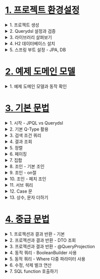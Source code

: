 # [1. 프로젝트 환경설정](./1.project-setting)

<details> <summary> 1. 프로젝트 생성 </summary>

</details>

<details> <summary> 2. Querydsl 설정과 검증 </summary>

### Querydsl 설정과 검증
- `build.gradle`에 주석을 참고해서 querydsl 설정 추가
```gradle
plugins {
 id 'org.springframework.boot' version ‘2.2.2.RELEASE'
 id 'io.spring.dependency-management' version '1.0.8.RELEASE'
 //querydsl 추가
 id "com.ewerk.gradle.plugins.querydsl" version "1.0.10"
 id 'java'
}
group = 'study'
version = '0.0.1-SNAPSHOT'
sourceCompatibility = '1.8'
configurations {
 compileOnly {
 extendsFrom annotationProcessor
 }
}
repositories {
 mavenCentral()
}
dependencies {
 implementation 'org.springframework.boot:spring-boot-starter-data-jpa'
 implementation 'org.springframework.boot:spring-boot-starter-web'
 //querydsl 추가
 implementation 'com.querydsl:querydsl-jpa'
 compileOnly 'org.projectlombok:lombok'
 runtimeOnly 'com.h2database:h2'
 annotationProcessor 'org.projectlombok:lombok'
 testImplementation('org.springframework.boot:spring-boot-starter-test') {
 exclude group: ‘org.junit.vintage’, module: ‘junit-vintage-engine'
 }
}
test {
 useJUnitPlatform()
}
//querydsl 추가 시작
def querydslDir = "$buildDir/generated/querydsl"
querydsl {
 jpa = true
 querydslSourcesDir = querydslDir
 }
 sourceSets {
  main.java.srcDir querydslDir
 }
 configurations {
  querydsl.extendsFrom compileClasspath
 }
 compileQuerydsl {
  options.annotationProcessorPath = configurations.querydsl
 }
 //querydsl 추가 끝
```

### Querydsl 환경설정 검증
**검증용 엔티티 생성**
```java
package study.querydsl.entity;
import lombok.Getter;
import lombok.Setter;
import javax.persistence.Entity;
import javax.persistence.GeneratedValue;
import javax.persistence.Id;
@Entity
@Getter @Setter
public class Hello {
 @Id @GeneratedValue
 private Long id;
}
```

#### 검증용 Q 타입 생성
**Gradle Intellij 사용법**
- Gradle -> Tasks -> build -> clean
- Gradle -> Tasks -> other -> compileQuerydsl

**Gradle 콘솔 사용법**
- ./gradlew clean compileQuerydsl

#### Q타입 생성 확인
- build -> generated -> querydsl
    - study.querydsl.entity.QHello.java 파일이 생성되어 있어야 함

> 참고: Q타입은 컴파일 시점에 자동 생성되므로 버전관리(GIT)에 포함하지 않는 것이 좋다. 앞서 설정에서
> 생성 위치를 gradle build 폴더 아래 생성되도록 했기 때문에 이 부분도 자연스럽게 해결된다.
> (대부분 gradle build 폴더를 git에 포함하지 않는다.)

**테스트 케이스로 실행 검증**
```java
package study.querydsl;
import com.querydsl.jpa.impl.JPAQueryFactory;
import org.assertj.core.api.Assertions;
import org.junit.jupiter.api.Test;
import org.springframework.beans.factory.annotation.Autowired;
import org.springframework.boot.test.context.SpringBootTest;
import org.springframework.test.annotation.Commit;
import org.springframework.transaction.annotation.Transactional;
import study.querydsl.entity.Hello;
import study.querydsl.entity.QHello;
import javax.persistence.EntityManager;
import java.util.List;
@SpringBootTest
@Transactional
class QuerydslApplicationTests {
@Autowired
EntityManager em;
@Test
void contextLoads() {
Hello hello = new Hello();
em.persist(hello);
JPAQueryFactory query = new JPAQueryFactory(em);
QHello qHello = QHello.hello; //Querydsl Q타입 동작 확인
Hello result = query
.selectFrom(qHello)
.fetchOne();
Assertions.assertThat(result).isEqualTo(hello);
//lombok 동작 확인 (hello.getId())
Assertions.assertThat(result.getId()).isEqualTo(hello.getId());
}
}
```
- Querydsl Q타입이 정상 동작하는가?
- lombok이 정상 동작 하는가?

> 참고: 스프링 부트에 아무런 설정도 하지 않으면 h2 DB를 메모리 모드로 JVM안에서 실행한다.

</details>

<details> <summary> 3. 라이브러리 살펴보기 </summary>

### 라이브러리 살펴보기
**gradle 의존관계 보기**
- `./gradlew dependencies --configuration compileClasspath`

**Querydsl 라이브러리 살펴보기**
- querydsl-apt: Querydsl 관련 코드 생성 기능 제공
- querydsl-jpa: querydsl 라이브러리

**스프링 부트 라이브러리 살펴보기**
- spring-boot-starter-web
    - spring-boot-starter-tomcat: 톰캣 (웹서버)
    - spring-webmvc: 스프링 웹 MVC
- spring-boot-starter-data-jpa
    - spring-boot-starter-aop
    - spring-boot-starter-jdbc
        - HikariCP 커넥션 풀 (부트 2.0 기본)
    - hibernate + JPA: 하이버네이트 + JPA
    - spring-data-jpa: 스프링 데이터 JPA
- spring-boot-starter(공통): 스프링 부트 + 스프링 코어 + 로깅
    - spring-boot
        - spring-core
    - spring-boot-starter-logging
        - logback, slf4j

**테스트 라이브러리**
- spring-boot-starter-test
    - junit: 테스트 프레임워크, 스프링 부트 2.2부터 junit5( jupiter ) 사용
        - 과거 버전은 vintage
    - mockito: 목 라이브러리
    - assertj: 테스트 코드를 좀 더 편하게 작성하게 도와주는 라이브러리
        - https://joel-costigliola.github.io/assertj/index.html
    - spring-test: 스프링 통합 테스트 지원

- 핵심 라이브러리
    - 스프링 MVC
    - JPA, 하이버네이트
    - 스프링 데이터 JPA
    - Queryds

- 기타 라이브러리
    - H2 데이터베이스 클라이언트
    - 커넥션 풀: 부트 기본은 HikariCP
    - 로깅 SLF4J & LogBack
    - 테스트

</details>

<details> <summary> 4. H2 데이터베이스 설치 </summary>

### H2 데이터베이스 설치
- 개발이나 테스트 용도로 가볍고 편리한 DB, 웹 화면 제공

- https://www.h2database.com/html/main.html
- 다운로드 및 설치
- h2 데이터베이스 버전은 스프링 부트 버전에 맞춘다.
- 권한 주기: `chmod 755 h2.sh`
- 데이터 베이스 파일 생성 방법
    - `jdbc:h2:~/querydsl` (최소 한번)
    - `~/querydsl.mv.db`파일 생성 확인
    - 이후 부터는 `jdbc:h2:tcp://localhost/~/querydsl` 이렇게 접속

> 참고: H2 데이터베이스의 MVCC 옵션은 H2 1.4.198 버전부터 제거 되었다. 이후 부터는 옵션 없이
> 사용하면 된다.

> 주의: 가급적 안정화 버전을 사용해라. 1.4.200 버전은 몇가지 오류가 있다.
> 현재 안정화 버전은 1.4.199(2019-03-13) 입니다.
> 다운로드 링크: https://www.h2database.com/html/download.html


</details>

<details> <summary> 5. 스프링 부트 설정 - JPA, DB </summary>

### 스프링 부트 설정 - JPA, DB

- `application.yml`
```yml
spring:
 datasource:
 url: jdbc:h2:tcp://localhost/~/querydsl
 username: sa
 password:
 driver-class-name: org.h2.Driver
 jpa:
 hibernate:
 ddl-auto: create
 properties:
 hibernate:
# show_sql: true
 format_sql: true
logging.level:
 org.hibernate.SQL: debug
# org.hibernate.type: trace
```
- spring.jpa.hibernate.ddl-auto:create
    - 이 옵션은 애플리케이션 실행 시점에 테이블을 drop 하고, 다시 생성한다.

> 참고: 모든 로그 출력은 가급적 로거를 통해 남겨야 한다.
> `show_sql`: 옵션은 `System.out`에 하이버네이트 실행 SQL을 남긴다.
> `org.hibernate.SQL`: 옵션은 logger를 통해 하이버네이트 실행 SQL을 남긴다.

### 쿼리 파라미터 로그 남기기
- 로그에 다음을 추가하기 `org.hibernate.type`: SQL 실행 파라미터를 로그로 남긴다.
- 외부 라이브러리 사용
    - https://github.com/gavlyukovskiy/spring-boot-data-source-decorator
- 스프링 부트를 사용하면 이 라이브러리만 추가하면 된다.
```
implementation 'com.github.gavlyukovskiy:p6spy-spring-boot-starter:1.5.8'
```

> 참고: 쿼리 파라미터를 로그로 남기는 외부 라이브러리는 시스템 자원을 사용하므로, 개발 단계에서는
> 편하게 사용해도 된다. 하지만 운영시스템에 적용하려면 꼭 성능테스트를 하고 사용하는 것이 좋다

</details>


# [2. 예제 도메인 모델](./2.example-domain-model)

<details> <summary> 1. 예제 도메인 모델과 동작 확인 </summary>

### 예제 도메인 모델
- 스프링 데이터 JPA와 동일한 예제 도메인 모델

### 예쩨 도메인 모델과 동작확인

**엔티티 클래스**
![image](https://user-images.githubusercontent.com/28394879/134102684-acc050af-2014-40ac-ba32-92502e61b8b8.png)

**ERD**
![image](https://user-images.githubusercontent.com/28394879/134102731-e9f9f990-0f73-4ffd-b31d-de8a37b97dd6.png)

**Member 엔티티**
```java
package study.querydsl.entity;
import lombok.*;
import javax.persistence.*;
@Entity
@Getter @Setter
@NoArgsConstructor(access = AccessLevel.PROTECTED)
@ToString(of = {"id", "username", "age"})
public class Member {
 @Id
 @GeneratedValue
 @Column(name = "member_id")
 private Long id;
 private String username;
 private int age;
 @ManyToOne(fetch = FetchType.LAZY)
 @JoinColumn(name = "team_id")
 private Team team;
 public Member(String username) {
 this(username, 0);
 }
 public Member(String username, int age) {
 this(username, age, null);
 }
 public Member(String username, int age, Team team) {
 this.username = username;
 this.age = age;
 if (team != null) {
 changeTeam(team);
 }
 }
 public void changeTeam(Team team) {
 this.team = team;
 team.getMembers().add(this);
 }
}
```
- 롬복 설명
    - @Setter: 실무에서 가급적 Setter는 사용하지 않기
    - @NoArgsConstructor AccessLevel.PROTECTED: 기본 생성자 막고 싶은데, JPA 스팩상 PROTECTED로 열어 두어야 함
    - @ToString: 가급적 내부 필드만(연관관계 없는 필드만)
- `changeTeam()`으로 양방향 연관관계 한번에 처리(연관관계 편의 메소드)

**Team 엔티티**
```java
package study.querydsl.entity;
import lombok.*;
import javax.persistence.*;
import java.util.ArrayList;
import java.util.List;
@Entity
@Getter @Setter
@NoArgsConstructor(access = AccessLevel.PROTECTED)
@ToString(of = {"id", "name"})
public class Team {
 @Id @GeneratedValue
 @Column(name = "team_id")
 private Long id;
 private String name;
 @OneToMany(mappedBy = "team")
 List<Member> members = new ArrayList<>();
 public Team(String name) {
 this.name = name;
 }
}
```
- Member와 Team은 양방향 연관관계, `Member.team`이 연관관계의 주인, `Team.members`는 연관관계의 주인이 아님,
따라서 `Member.team`이 데이터베이스 외래키 값을 변경, 반대편은 읽기만 가능

**데이터 확인 테스트**
```java
package study.querydsl.entity;
import org.junit.jupiter.api.Test;
import org.springframework.boot.test.context.SpringBootTest;
import org.springframework.test.annotation.Commit;
import org.springframework.transaction.annotation.Transactional;
import javax.persistence.EntityManager;
import javax.persistence.PersistenceContext;
import java.util.List;
@SpringBootTest
@Transactional
@Commit
public class MemberTest {
 @PersistenceContext
 EntityManager em;
 @Test

 public void testEntity() {
 Team teamA = new Team("teamA");
 Team teamB = new Team("teamB");
 em.persist(teamA);
 em.persist(teamB);
 Member member1 = new Member("member1", 10, teamA);
 Member member2 = new Member("member2", 20, teamA);
 Member member3 = new Member("member3", 30, teamB);
 Member member4 = new Member("member4", 40, teamB);
 em.persist(member1);
 em.persist(member2);
 em.persist(member3);
 em.persist(member4);
 //초기화
 em.flush();
 em.clear();
 //확인
  List<Member> members = em.createQuery("select m from Member m",
 Member.class)
  .getResultList();
  for (Member member : members) {
  System.out.println("member=" + member);
  System.out.println("-> member.team=" + member.getTeam());
  }
  }
 }
```
- 가급적 순수 JPA로 동작 확인 (뒤에서 변경)
- db 테이블 결과 확인
- 지연 로딩 동작 확인


</details>


# [3. 기본 문법](./3.basic-grammar)

<details> <summary> 1. 시작 - JPQL vs Querydsl </summary>

### 시작 - JPQL vs Querydsl
**테스트 기본 코드**
```java
package study.querydsl;
import com.querydsl.jpa.impl.JPAQueryFactory;
import org.assertj.core.api.Assertions;
import org.junit.jupiter.api.BeforeEach;
import org.junit.jupiter.api.Test;
import org.springframework.boot.test.context.SpringBootTest;
import org.springframework.transaction.annotation.Transactional;
import study.querydsl.entity.Member;
import study.querydsl.entity.QMember;
import study.querydsl.entity.Team;
import javax.persistence.EntityManager;
import javax.persistence.PersistenceContext;
import java.util.List;
import static org.assertj.core.api.Assertions.*;
import static study.querydsl.entity.QMember.*;
@SpringBootTest
@Transactional
public class QuerydslBasicTest {
 @PersistenceContext
 EntityManager em;
 @BeforeEach
 public void before() {
 Team teamA = new Team("teamA");
 Team teamB = new Team("teamB");
 em.persist(teamA);
 em.persist(teamB);
 Member member1 = new Member("member1", 10, teamA);
 Member member2 = new Member("member2", 20, teamA);
 Member member3 = new Member("member3", 30, teamB);
 Member member4 = new Member("member4", 40, teamB);
 em.persist(member1);
 em.persist(member2);
 em.persist(member3);
 em.persist(member4);
 }
}
```
- 지금부터는 이 예제로 실행

**Querydsl vs JPQL**
```java
@Test
public void startJPQL() {
 //member1을 찾아라.
 String qlString =
 "select m from Member m " +
 "where m.username = :username";
 Member findMember = em.createQuery(qlString, Member.class)
 .setParameter("username", "member1")
 .getSingleResult();
 assertThat(findMember.getUsername()).isEqualTo("member1");
}
@Test
public void startQuerydsl() {
 //member1을 찾아라.
 JPAQueryFactory queryFactory = new JPAQueryFactory(em);
 QMember m = new QMember("m");
 Member findMember = queryFactory
 .select(m)
 .from(m)
 .where(m.username.eq("member1"))//파라미터 바인딩 처리
 .fetchOne();
 assertThat(findMember.getUsername()).isEqualTo("member1");
}
```
- `EntityManager`로 `JPAQueryFactory`생성
- Querydsl은 JPQL 빌더
- JPQL: 문자(실행 시점 오류), Querydsl: 코드(컴파일 시점 오류)
- JPQL: 파라미터 바인딩 직접, Querydsl: 파라미터 바인딩 자동 처리

**JPAQueryFactory를 필드로**
```java
package study.querydsl;
import com.querydsl.jpa.impl.JPAQueryFactory;
import org.assertj.core.api.Assertions;
import org.junit.jupiter.api.BeforeEach;
import org.junit.jupiter.api.Test;
import org.springframework.boot.test.context.SpringBootTest;
import org.springframework.transaction.annotation.Transactional;
import study.querydsl.entity.Member;
import study.querydsl.entity.QMember;
import study.querydsl.entity.Team;
import javax.persistence.EntityManager;
import javax.persistence.PersistenceContext;
import java.util.List;
import static org.assertj.core.api.Assertions.*;
import static study.querydsl.entity.QMember.*;
@SpringBootTest
@Transactional
public class QuerydslBasicTest {
 @PersistenceContext
 EntityManager em;
 JPAQueryFactory queryFactory;
 @BeforeEach
 public void before() {
 queryFactory = new JPAQueryFactory(em);
 //…
 }
 @Test
 public void startQuerydsl2() {
 //member1을 찾아라.
 QMember m = new QMember("m");
 Member findMember = queryFactory
 .select(m)
  .from(m)
  .where(m.username.eq("member1"))
  .fetchOne();
  assertThat(findMember.getUsername()).isEqualTo("member1");
  }
 }
```
- JPAQueryFactory를 필드로 제공하면 동시성 문제는 어떻게 될까? 동시성 문제는 JPAQueryFactory를
생성할 때 제공하는 EntityManager(em)에 달려있다. 스프링 프레임워크는 여러 쓰레드에서 동시에 같은
EntityManager에 접근해도, 트랜잭션 마다 별도의 영속성 컨텍스트를 제공하기 때문에, 동시성 문제는
걱정하지 않아도 된다.

</details>

<details> <summary> 2. 기본 Q-Type 활용 </summary>

### 기본 Q-Type 활용
**Q클래스 인스턴스를 사용하는 2가지 방법**
```java
QMember qMember = new QMember("m"); //별칭 직접 지정
QMember qMember = QMember.member; //기본 인스턴스 사용
```

**기본 인스턴스를 static import와 함께 사용**
```java
import static study.querydsl.entity.QMember.*;
@Test
public void startQuerydsl3() {
 //member1을 찾아라.
 Member findMember = queryFactory
 .select(member)
 .from(member)
 .where(member.username.eq("member1"))
 .fetchOne();
 assertThat(findMember.getUsername()).isEqualTo("member1");
}
```
- 다음 설정을 추가하면 실행되는 JPQL을 볼 수 있다.
```xml
spring.jpa.properties.hibernate.use_sql_comments: true
```
> 참고: 같은 테이블을 조인해야 하는 경우가 아니면 기본 인스턴스를 사용하자



</details>

<details> <summary> 3. 검색 조건 쿼리 </summary>

### 검색 조건 쿼리
**기본 검색 쿼리**
```java
@Test
public void search() {
 Member findMember = queryFactory
 .selectFrom(member)
 .where(member.username.eq("member1")
 .and(member.age.eq(10)))
 .fetchOne();
 assertThat(findMember.getUsername()).isEqualTo("member1");
}
```
- 검색 조건은 `.and()`, `.or()`를 메서드 체인으로 연결할 수 있다.

> 참고: `select`, `from`을 `selectFrom`으로 합칠 수 있음

**JPQL이 제공하는 모든 검색 조건 제공**
```java
member.username.eq("member1") // username = 'member1'
member.username.ne("member1") //username != 'member1'
member.username.eq("member1").not() // username != 'member1'
member.username.isNotNull() //이름이 is not null
member.age.in(10, 20) // age in (10,20)
member.age.notIn(10, 20) // age not in (10, 20)
member.age.between(10,30) //between 10, 30
member.age.goe(30) // age >= 30
member.age.gt(30) // age > 30
member.age.loe(30) // age <= 30
member.age.lt(30) // age < 30
member.username.like("member%") //like 검색
member.username.contains("member") // like ‘%member%’ 검색
member.username.startsWith("member") //like ‘member%’ 검색
//...
```

**AND 조건을 파라미터로 처리**
```java
@Test
public void searchAndParam() {
 List<Member> result1 = queryFactory
 .selectFrom(member)
 .where(member.username.eq("member1"),
 member.age.eq(10))
 .fetch();
 assertThat(result1.size()).isEqualTo(1);
}
```
- `where()`에 파라미터로 검색조건을 추가하면 `AND` 조건이 추가됨
- 이 경우 `null`값은 무시 -> 메서드 추출을 활용해서 동적 쿼리를 깔끔하게 만들 수 있음 -> 뒤에서 설명

</details>

<details> <summary> 4. 결과 조회 </summary>

### 결과 조회
- `fetch()`: 리스트 조회, 데이터 없으면 빈 리스트 반환
- `fetchOne()`: 단 건 조회
    - 결과가 없으면: `null`
    - 결과가 둘 이상이면: `com.querydsl.core.NonUniqueResultException`
- `fetchFirst()`: `limit(1).fetchOne()`
- `fetchResults()`: 페이징 정보 포함, total count 쿼리 추가 실행
- `fetchCount()`: count 쿼리로 변경해서 count 수 조회
```java
//List
List<Member> fetch = queryFactory
 .selectFrom(member)
 .fetch();
//단 건
Member findMember1 = queryFactory
 .selectFrom(member)
 .fetchOne();
//처음 한 건 조회
Member findMember2 = queryFactory
 .selectFrom(member)
 .fetchFirst();
//페이징에서 사용
QueryResults<Member> results = queryFactory
 .selectFrom(member)
 .fetchResults();
//count 쿼리로 변경
long count = queryFactory
 .selectFrom(member)
 .fetchCount();
```



</details>

<details> <summary> 5. 정렬 </summary>

### 정렬
```java
/**
 * 회원 정렬 순서
 * 1. 회원 나이 내림차순(desc)
 * 2. 회원 이름 올림차순(asc)
 * 단 2에서 회원 이름이 없으면 마지막에 출력(nulls last)
 */
@Test
public void sort() {
 em.persist(new Member(null, 100));
 em.persist(new Member("member5", 100));
 em.persist(new Member("member6", 100));
 List<Member> result = queryFactory
 .selectFrom(member)
 .where(member.age.eq(100))
 .orderBy(member.age.desc(), member.username.asc().nullsLast())
 .fetch();
 Member member5 = result.get(0);
 Member member6 = result.get(1);
 Member memberNull = result.get(2);
 assertThat(member5.getUsername()).isEqualTo("member5");
 assertThat(member6.getUsername()).isEqualTo("member6");
 assertThat(memberNull.getUsername()).isNull();
}
```
- `desc()`, `asc()`: 일반 정렬
- `nullsLast()`, `nullsFirst()`: null 데이터 순서 부여


</details>

<details> <summary> 6. 페이징 </summary>

### 페이징

**조회 건수 제한**
```java
@Test
public void paging1() {
 List<Member> result = queryFactory
 .selectFrom(member)
 .orderBy(member.username.desc())
 .offset(1) //0부터 시작(zero index)
 .limit(2) //최대 2건 조회
 .fetch();
 assertThat(result.size()).isEqualTo(2);
}
```

**전체 조회 수가 필요하면?**
```java
@Test
public void paging2() {
 QueryResults<Member> queryResults = queryFactory
 .selectFrom(member)
 .orderBy(member.username.desc())
 .offset(1)
 .limit(2)
 .fetchResults();
 assertThat(queryResults.getTotal()).isEqualTo(4);
 assertThat(queryResults.getLimit()).isEqualTo(2);
 assertThat(queryResults.getOffset()).isEqualTo(1);
 assertThat(queryResults.getResults().size()).isEqualTo(2);
}
```

> 주의: count 쿼리가 실행되니 성능상 주의!

> 참고: 실무에서 페이징 쿼리를 작성할 때, 데이터를 조회하는 쿼리는 여러 테이블을 조인해야 하지만,
> count 쿼리는 조인이 필요 없는 경우도 있다. 그런데 이렇게 자동화된 count쿼리는 원본 쿼리와 같이 모두
> 조인을 해버리기 때문에 성능이 안나올 수 있다. count쿼리에 조인이 필요없는 성능 최적화가 필요하다면,
> count 전용 쿼리를 별도로 작성해야 한다.

</details>

<details> <summary> 7. 집합 </summary>

### 집합

**집합 함수**
```java
/**
 * JPQL
 * select
 * COUNT(m), //회원수
 * SUM(m.age), //나이 합
 * AVG(m.age), //평균 나이
 * MAX(m.age), //최대 나이
 * MIN(m.age) //최소 나이
 * from Member m
 */
@Test
public void aggregation() throws Exception {
 List<Tuple> result = queryFactory
 .select(member.count(),
 member.age.sum(),
 member.age.avg(),
 member.age.max(),
 member.age.min())
 .from(member)
 .fetch();
 Tuple tuple = result.get(0);
 assertThat(tuple.get(member.count())).isEqualTo(4);
 assertThat(tuple.get(member.age.sum())).isEqualTo(100);
 assertThat(tuple.get(member.age.avg())).isEqualTo(25);
 assertThat(tuple.get(member.age.max())).isEqualTo(40);
 assertThat(tuple.get(member.age.min())).isEqualTo(10);
}
```
- JPQL이 제공하는 모든 집합 함수를 제공한다.
- tuple은 프로젝션과 결과반환에서 설명한다.

**GroupBy 사용**
```java
/**
 * 팀의 이름과 각 팀의 평균 연령을 구해라.
 */
@Test
public void group() throws Exception {
 List<Tuple> result = queryFactory
 .select(team.name, member.age.avg())
 .from(member)
 .join(member.team, team)
 .groupBy(team.name)
 .fetch();
 Tuple teamA = result.get(0);
 Tuple teamB = result.get(1);
 assertThat(teamA.get(team.name)).isEqualTo("teamA");
 assertThat(teamA.get(member.age.avg())).isEqualTo(15);
 assertThat(teamB.get(team.name)).isEqualTo("teamB");
 assertThat(teamB.get(member.age.avg())).isEqualTo(35);
}
```

- `groupBy`, 그룹화된 결과를 제한하려면 `having`

**groupBy(), having() 예시
```java
.groupBy(item.price)
.having(item.price.gt(1000))
```



</details>

<details> <summary> 8. 조인 - 기본 조인 </summary>

### 조인 - 기본 조인
**기본 조인**
- 조인의 기본 문법은 첫 번째 파라미터에 조인 대상을 지정하고, 두 번째 파라미터에 별칭(alias)으로 사용할 Q 타입을 지정하면 된다.
```java
join(조인 대상, 별칭으로 사용할 Q타입)
```

```java
/**
 * 팀 A에 소속된 모든 회원
 */
@Test
public void join() throws Exception {
 QMember member = QMember.member;
 QTeam team = QTeam.team;
 List<Member> result = queryFactory
 .selectFrom(member)
 .join(member.team, team)
 .where(team.name.eq("teamA"))
 .fetch();
 assertThat(result)
 .extracting("username")
 .containsExactly("member1", "member2");
}
```

- `join()`, `innerJoin()`: 내부 조인(inner join)
- `leftJoin()`: left 외부 조인(left outer join)
- `rightJoin()`: right 외부 조인(right outer join)
- JPQL의 `on`과 성능 최적화를 위한 `fetch`조인 제공 -> 다음 on 절에서 설명

**세타 조인**
- 연관관계가 없는 필드로 조인
```java
/**
 * 세타 조인(연관관계가 없는 필드로 조인)
 * 회원의 이름이 팀 이름과 같은 회원 조회
 */
@Test
public void theta_join() throws Exception {
 em.persist(new Member("teamA"));
 em.persist(new Member("teamB"));
 List<Member> result = queryFactory
 .select(member)
 .from(member, team)
 .where(member.username.eq(team.name))
 .fetch();
 assertThat(result)
 .extracting("username")
 .containsExactly("teamA", "teamB");
}
```
- from 절에 여러 엔티티를 선택해서 세타 조인
- 외부 조인 불가능 -> 다음에 설명할 조인 on을 사용하면 외부 조인 가능

</details>

<details> <summary> 9. 조인 - on절 </summary>

### 조인 - on절
- ON절을 활용한 조인(JPA 2.1부터 지원)
    1. 조인 대상 필터링
    2. 연관관계 없는 엔티티 외부 조인

**1. 조인 대상 필터링**

- 예) 회원과 팀을 조인하면서, 팀 이름이 teamA인 팀만 조인, 회원은 모두 조회
```java
/**
 * 예) 회원과 팀을 조인하면서, 팀 이름이 teamA인 팀만 조인, 회원은 모두 조회
 * JPQL: SELECT m, t FROM Member m LEFT JOIN m.team t on t.name = 'teamA'
 * SQL: SELECT m.*, t.* FROM Member m LEFT JOIN Team t ON m.TEAM_ID=t.id and
t.name='teamA'
 */
@Test
public void join_on_filtering() throws Exception {
 List<Tuple> result = queryFactory
 .select(member, team)
 .from(member)
 .leftJoin(member.team, team).on(team.name.eq("teamA"))
 .fetch();
 for (Tuple tuple : result) {
 System.out.println("tuple = " + tuple);
 }
}
```

**결과**
```java
t=[Member(id=3, username=member1, age=10), Team(id=1, name=teamA)]
t=[Member(id=4, username=member2, age=20), Team(id=1, name=teamA)]
t=[Member(id=5, username=member3, age=30), null]
t=[Member(id=6, username=member4, age=40), null]
```

> 참고: on 절을 활용해 조인 대상을 필터링 할 때, 외부 조인이 아니라 내부조인(inner join)을 사용하면,
> where 절에서 필터링 하는 것과 기능이 동일하다. 따라서 on 절을 활용한 조인 대상 필터링을 사용 할 때,
> 내부조인 이면 익숙한 where 절로 해결하고, 정말 외부조인이 필요한 경우에만 이 기능을 사용하자.

**2. 연관관계 없는 엔티티 외부 조인**

- 예) 회원의 이름과 팀의 이름이 같은 대상 외부 조인
```java
/**
 * 2. 연관관계 없는 엔티티 외부 조인
 * 예) 회원의 이름과 팀의 이름이 같은 대상 외부 조인
 * JPQL: SELECT m, t FROM Member m LEFT JOIN Team t on m.username = t.name
 * SQL: SELECT m.*, t.* FROM Member m LEFT JOIN Team t ON m.username = t.name
 */
@Test
public void join_on_no_relation() throws Exception {
 em.persist(new Member("teamA"));
 em.persist(new Member("teamB"));
 List<Tuple> result = queryFactory
 .select(member, team)
 .from(member)
 .leftJoin(team).on(member.username.eq(team.name))
 .fetch();
 for (Tuple tuple : result) {
 System.out.println("t=" + tuple);
 }
}
```

- 하이버네이트 5.1부터 `on`을 사용해서 서로 관계가 없는 필드로 외부 조인하는 기능이 추가되었다. 물론 내부조인도 가능하다.
- 주의! 문법을 잘 봐야 한다. **leftJoin()** 부분에 일반 조인과 다르게 엔티티 하나만 들어간다.
    - 일반조인: `leftJoin(member.team, team)`
    - on조인: `from(member).leftJoin(team).on(xxx)`

**결과**
```java
t=[Member(id=3, username=member1, age=10), null]
t=[Member(id=4, username=member2, age=20), null]
t=[Member(id=5, username=member3, age=30), null]
t=[Member(id=6, username=member4, age=40), null]
t=[Member(id=7, username=teamA, age=0), Team(id=1, name=teamA)]
t=[Member(id=8, username=teamB, age=0), Team(id=2, name=teamB)]
```

</details>

<details> <summary> 10. 조인 - 페치 조인 </summary>

### 조인 - 페치 조인
- 페치 조인은 SQL에서 제공하는 기능은 아니다.
- SQL조인을 활용해서 연관된 엔티티를 SQL 한번에 조회하는 기능이다.
- 주로 성능 최적화에 사용하는 방법이다.

**페치 조인 미적용**
- 지연로딩으로 Member, Team SQL 쿼리 각각 실행
```java
@PersistenceUnit
EntityManagerFactory emf;
@Test
public void fetchJoinNo() throws Exception {
 em.flush();
 em.clear();
 Member findMember = queryFactory
 .selectFrom(member)
 .where(member.username.eq("member1"))
 .fetchOne();
 boolean loaded =
emf.getPersistenceUnitUtil().isLoaded(findMember.getTeam());
 assertThat(loaded).as("페치 조인 미적용").isFalse();
}
```

**페치 조인 적용**
- 즉시로딩으로 Member, Team SQL 쿼리 조인으로 한번에 조회
```java
@Test
public void fetchJoinUse() throws Exception {
 em.flush();
 em.clear();
 Member findMember = queryFactory
 .selectFrom(member)
 .join(member.team, team).fetchJoin()
 .where(member.username.eq("member1"))
 .fetchOne();
 boolean loaded =
emf.getPersistenceUnitUtil().isLoaded(findMember.getTeam());
 assertThat(loaded).as("페치 조인 적용").isTrue();
}
```

**사용방법**
- `join(), leftJoin()` 등 조인 기능 뒤에 `fetchJoin()`이라고 추가하면 된다.

> 참고: 페치 조인에 대한 자세한 내용은 JPA 기본편이나, 활용 2편을 참고하자.


</details>

<details> <summary> 11. 서브 쿼리 </summary>

### 서브 쿼리
- `com.querydsl.jpa.JPAException` 사용

**서브 쿼리 eq 사용**

```java
/**
 * 나이가 가장 많은 회원 조회
 */
@Test
public void subQuery() throws Exception {
 QMember memberSub = new QMember("memberSub");
 List<Member> result = queryFactory
 .selectFrom(member)
 .where(member.age.eq(
 JPAExpressions
 .select(memberSub.age.max())
 .from(memberSub)
 ))
 .fetch();
 assertThat(result).extracting("age")
 .containsExactly(40);
}
```

**서브 쿼리 goe 사용**
```java
/**
 * 나이가 평균 나이 이상인 회원
 */
@Test
public void subQueryGoe() throws Exception {
 QMember memberSub = new QMember("memberSub");
 List<Member> result = queryFactory
 .selectFrom(member)
 .where(member.age.goe(
 JPAExpressions
 .select(memberSub.age.avg())
 .from(memberSub)
 ))
 .fetch();
 assertThat(result).extracting("age")
 .containsExactly(30,40);
}
```

**서브쿼리 여러 건 처리 in 사용**
```java
/**
 * 서브쿼리 여러 건 처리, in 사용
 */
@Test
public void subQueryIn() throws Exception {
 QMember memberSub = new QMember("memberSub");
 List<Member> result = queryFactory
 .selectFrom(member)
 .where(member.age.in(
 JPAExpressions
 .select(memberSub.age)
 .from(memberSub)
 .where(memberSub.age.gt(10))
 ))
 .fetch();
 assertThat(result).extracting("age")
 .containsExactly(20, 30, 40);
}
```

**select 절에 subquery**
```java
List<Tuple> fetch = queryFactory
 .select(member.username,
 JPAExpressions
 .select(memberSub.age.avg())
 .from(memberSub)
 ).from(member)
 .fetch();
for (Tuple tuple : fetch) {
 System.out.println("username = " + tuple.get(member.username));
 System.out.println("age = " +
tuple.get(JPAExpressions.select(memberSub.age.avg())
 .from(memberSub)));
}
```

**static import 활용**
```java
import static com.querydsl.jpa.JPAExpressions.select;
List<Member> result = queryFactory
 .selectFrom(member)
 .where(member.age.eq(
 select(memberSub.age.max())
 .from(memberSub)
 ))
 .fetch();
```

**from 절의 서브쿼리 한계**
- JPA JPQL 서브쿼리의 한계점으로 from 절의 서브쿼리(인라인 뷰)는 지원하지 않는다.
- 당연히 Querydsl도 지원하지 않는다.
- 하이버네이트 구현체를 사용하면 select 절의 서브쿼리는 지원한다.
- Querydsl도 하이버네이트 구현체를 사용하면 select 절의 서브쿼리를 지원한다.

**from 절의 서브쿼리 해결방안**
1. 서브쿼리를 join으로 변경한다. (가능한 상황도 있고, 불가능한 상황도 있다.)
2. 애플리케이션에서 쿼리를 2번 분리해서 실행한다.
3. nativeSQL을 사용한다.

</details>

<details> <summary> 12. Case 문 </summary>

### Case 문

**select, 조건절(where)에서 사용 가능**

**단순한 조건**
```java
List<String> result = queryFactory
 .select(member.age
 .when(10).then("열살")
 .when(20).then("스무살")
 .otherwise("기타"))
 .from(member)
 .fetch();
```

**복잡한 조건**
```java
List<String> result = queryFactory
 .select(new CaseBuilder()
 .when(member.age.between(0, 20)).then("0~20살")
 .when(member.age.between(21, 30)).then("21~30살")
 .otherwise("기타"))
 .from(member)
 .fetch();
```

**orderBy**에서 **Case** 문 함께 사용하기 예제

- 예를 들어서 다음과 같은 임의의 순서로 회원을 출력하고 싶다면?
1. 0 ~ 30살이 아닌 회원을 가장 먼저 출력
2. 0 ~ 20살 회원 출력
3. 21 ~ 30살 회원 출력

```java
NumberExpression<Integer> rankPath = new CaseBuilder()
 .when(member.age.between(0, 20)).then(2)
 .when(member.age.between(21, 30)).then(1)
 .otherwise(3);
List<Tuple> result = queryFactory
 .select(member.username, member.age, rankPath)
 .from(member)
 .orderBy(rankPath.desc())
 .fetch();
for (Tuple tuple : result) {
 String username = tuple.get(member.username);
 Integer age = tuple.get(member.age);
 Integer rank = tuple.get(rankPath);
 System.out.println("username = " + username + " age = " + age + " rank = "
+ rank);
}
```

- Querydsl은 자바 코드로 작성하기 때문에 `rankPath`처럼 복잡한 조건을 변수로 선언해서 `select`절, `orderBy`절에서 함께 사용할 수 있다.

```
결과
username = member4 age = 40 rank = 3
username = member1 age = 10 rank = 2
username = member2 age = 20 rank = 2
username = member3 age = 30 rank = 1
```

</details>

<details> <summary> 13. 상수, 문자 더하기 </summary>

### 상수, 문자 더하기

**상수가 필요하면 `Expressions.constant(xxx)` 사용**
```java
Tuple result = queryFactory
 .select(member.username, Expressions.constant("A"))
 .from(member)
 .fetchFirst();
```

> 참고: 위와 같이 최적화가 가능하면 SQL에 constant 값을 넘기지 않는다. 상수를 더하는 것 처럼 최적화가
> 어려우면 SQL에 constant값을 넘긴다.

**문자 더하기 concat**
```java
String result = queryFactory
 .select(member.username.concat("_").concat(member.age.stringValue()))
 .from(member)
 .where(member.username.eq("member1"))
 .fetchOne();
```

- 결과: member1_10

> 참고: `member.age.stringValue()` 부분이 중요한데, 문자가 아닌 다른 타입들은 `stringValue()`로
> 문자로 변환할 수 있다. 이 방법은 ENUM을 처리할 때도 자주 사용한다.


</details>



# [4. 중급 문법](./1.project-setting)

<details> <summary> 1. 프로젝션과 결과 반환 - 기본 </summary>

</details>

<details> <summary> 2. 프로젝션과 결과 반환 - DTO 조회 </summary>

</details>

<details> <summary> 3. 프로젝션과 결과 반환 - @QueryProjection </summary>

</details>

<details> <summary> 4. 동적 쿼리 - BooleanBuilder 사용 </summary>

</details>

<details> <summary> 5. 동적 쿼리 - Where 다중 파라미터 사용 </summary>

</details>

<details> <summary> 6. 수정, 삭제 벌크 연산 </summary>

</details>

<details> <summary> 7. SQL function 호출하기 </summary>

</details>